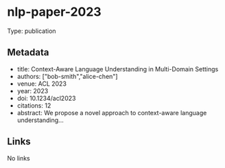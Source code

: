 # nlp-paper-2023

Type: publication

## Metadata

- title: Context-Aware Language Understanding in Multi-Domain Settings
- authors: ["bob-smith","alice-chen"]
- venue: ACL 2023
- year: 2023
- doi: 10.1234/acl2023
- citations: 12
- abstract: We propose a novel approach to context-aware language understanding...

## Links

No links

